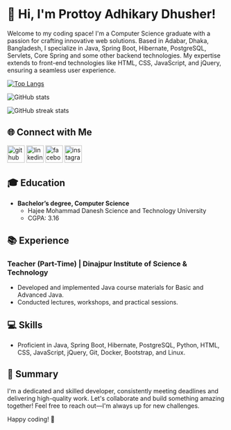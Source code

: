 # 👋 Hi, I'm Prottoy Adhikary Dhusher!

Welcome to my coding space! I'm a Computer Science graduate with a passion for crafting innovative web solutions. Based in Adabar, Dhaka, Bangladesh, I specialize in Java, Spring Boot, Hibernate, PostgreSQL, Servlets, Core Spring and some other backend technologies. My expertise extends to front-end technologies like HTML, CSS, JavaScript, and jQuery, ensuring a seamless user experience.


[![Top Langs](https://github-readme-stats.vercel.app/api/top-langs/?username=ProttoyAD)](https://github.com/anuraghazra/github-readme-stats)

![GitHub stats](https://github-readme-stats.vercel.app/api?username=ProttoyAD&show_icons=true)  


![GitHub streak stats](https://streak-stats.demolab.com/?user=ProttoyAD)  


## 🌐 Connect with Me
[<img src='https://cdn.jsdelivr.net/npm/simple-icons@3.0.1/icons/github.svg' alt='github' height='40'>](https://github.com/ProttoyAD)  [<img src='https://cdn.jsdelivr.net/npm/simple-icons@3.0.1/icons/linkedin.svg' alt='linkedin' height='40'>](https://www.linkedin.com/in/dhusher/)  [<img src='https://cdn.jsdelivr.net/npm/simple-icons@3.0.1/icons/facebook.svg' alt='facebook' height='40'>](https://www.facebook.com/profile.php?id=100010454206875)  [<img src='https://cdn.jsdelivr.net/npm/simple-icons@3.0.1/icons/instagram.svg' alt='instagram' height='40'>](https://www.instagram.com/prottoy_a_d_/)  

## 🎓 Education

- **Bachelor’s degree, Computer Science**
  - Hajee Mohammad Danesh Science and Technology University
  - CGPA: 3.16

## 📚 Experience

### Teacher (Part-Time) | Dinajpur Institute of Science & Technology
- Developed and implemented Java course materials for Basic and Advanced Java.
- Conducted lectures, workshops, and practical sessions.

## 💻 Skills

- Proficient in Java, Spring Boot, Hibernate, PostgreSQL, Python, HTML, CSS, JavaScript, jQuery, Git, Docker, Bootstrap, and Linux.

## 🚀 Summary

I'm a dedicated and skilled developer, consistently meeting deadlines and delivering high-quality work. Let's collaborate and build something amazing together! Feel free to reach out—I'm always up for new challenges.

Happy coding! 🚀
